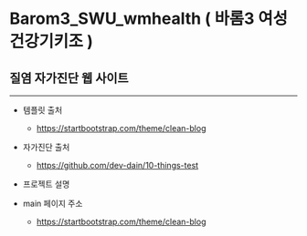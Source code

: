 # Barom3_SWU_wmhealth ( 바롬3 여성건강기키조 ) 
## 질염 자가진단 웹 사이트
---
+ 템플릿 출처
  + https://startbootstrap.com/theme/clean-blog

+ 자가진단 출처
  + https://github.com/dev-dain/10-things-test

+ 프로젝트 설명

+ main 페이지 주소
  + https://startbootstrap.com/theme/clean-blog
